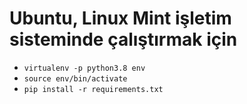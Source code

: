 # Ubuntu, Linux Mint işletim sisteminde çalıştırmak için
- `virtualenv -p python3.8 env`
- `source env/bin/activate`
- `pip install -r requirements.txt`